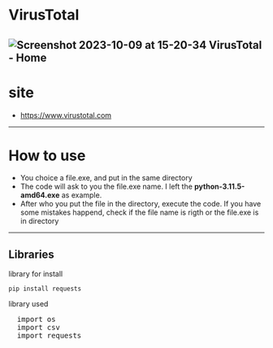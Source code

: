 # VirusTotal



![Screenshot 2023-10-09 at 15-20-34 VirusTotal - Home](https://github.com/kaykRodr1gu3s/VirusTotal/assets/110197812/a7757b46-cdbf-4762-85ab-45929a056594)
---
# site 
+ https://www.virustotal.com


---
# How to use

  + You choice a file.exe, and put in the same directory
  + The code will ask to you the file.exe name. I left the <b> python-3.11.5-amd64.exe</b> as example.
  +  After who you put the file in the directory, execute the code. If you have some mistakes happend, check if the file name is rigth or the file.exe is in directory

---
## Libraries
library for install

    pip install requests
    
library used

<pre python>
  import os
  import csv
  import requests
